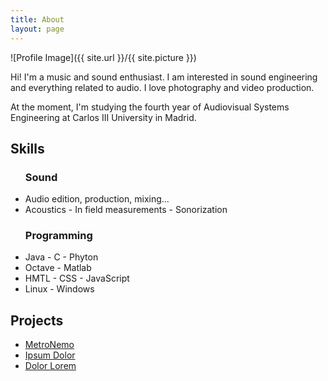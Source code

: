 ```yaml
---
title: About
layout: page
---
```

![Profile Image]({{ site.url }}/{{ site.picture }})

<p>Hi! I'm a music and sound enthusiast. I am interested in sound engineering and everything related to audio. I love photography and video production.</p>

<p>At the moment, I'm studying the fourth year of Audiovisual Systems Engineering at Carlos III University in Madrid.</p>

<h2>Skills</h2>

<ul class="skill-list">
	<h3>Sound</h3>
	<li>Audio edition, production, mixing...</li>
	<li>Acoustics - In field measurements - Sonorization</li>
	<h3>Programming</h3>
	<li>Java - C - Phyton</li>
	<li>Octave - Matlab </li>
	<li>HMTL - CSS - JavaScript</li>
	<li>Linux - Windows</li>
</ul>

<h2>Projects</h2>

<ul>
	<li><a href="https://github.com/UC3Music/MetroNemo">MetroNemo</a></li>
	<li><a href="https://github.com/">Ipsum Dolor</a></li>
	<li><a href="https://github.com/">Dolor Lorem</a></li>
</ul>

